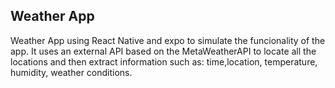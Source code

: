 ## Weather App

Weather App using React Native and expo to simulate the funcionality of the app. It uses an external API based on the MetaWeatherAPI to locate all the locations and then extract information such as: time,location, temperature, humidity, weather conditions.